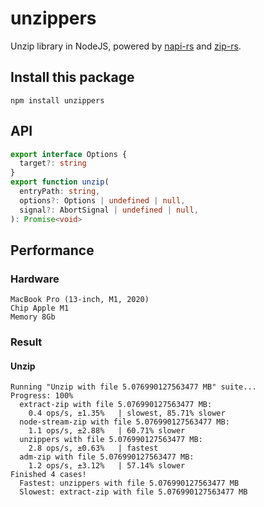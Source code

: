 # unzippers

Unzip library in NodeJS, powered by [napi-rs](https://napi.rs) and [zip-rs](https://github.com/zip-rs/zip).

## Install this package

```
npm install unzippers
```

## API

```ts
export interface Options {
  target?: string
}
export function unzip(
  entryPath: string,
  options?: Options | undefined | null,
  signal?: AbortSignal | undefined | null,
): Promise<void>
```

## Performance

### Hardware

```
MacBook Pro (13-inch, M1, 2020)
Chip Apple M1
Memory 8Gb
```

### Result

#### Unzip

```
Running "Unzip with file 5.076990127563477 MB" suite...
Progress: 100%
  extract-zip with file 5.076990127563477 MB:
    0.4 ops/s, ±1.35%   | slowest, 85.71% slower
  node-stream-zip with file 5.076990127563477 MB:
    1.1 ops/s, ±2.88%   | 60.71% slower
  unzippers with file 5.076990127563477 MB:
    2.8 ops/s, ±0.63%   | fastest
  adm-zip with file 5.076990127563477 MB:
    1.2 ops/s, ±3.12%   | 57.14% slower
Finished 4 cases!
  Fastest: unzippers with file 5.076990127563477 MB
  Slowest: extract-zip with file 5.076990127563477 MB
```
